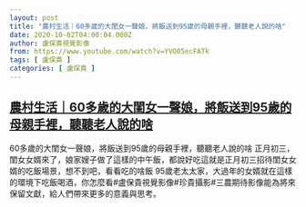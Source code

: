 ```yaml
---
layout: post
title: "農村生活｜60多歲的大閨女一聲娘，將飯送到95歲的母親手裡，聽聽老人說的啥"
date: 2020-10-02T04:00:04.000Z
author: 盧保貴視覺影像
from: https://www.youtube.com/watch?v=YVO05ecFATk
tags: [ 盧保貴 ]
categories: [ 盧保貴 ]
---
```

<!--1601611204000-->
[農村生活｜60多歲的大閨女一聲娘，將飯送到95歲的母親手裡，聽聽老人說的啥](https://www.youtube.com/watch?v=YVO05ecFATk)
------

<div>
60多歲的大閨女一聲娘，將飯送到95歲的母親手裡，聽聽老人說的啥 正月初三，閨女女婿來了，娘家嫂子做了這樣的中午飯，都說好吃這就是正月初三招待閨女女婿的吃飯場景，想不到吧，看看吃的啥飯 95歲老太太家，大過年的女婿就在這樣的環境下吃飯喝酒，你怎麼看#盧保貴視覺影像#珍貴攝影#三農期待影像能為將來保留文獻，給人們帶來更多的意義與思考。
</div>
